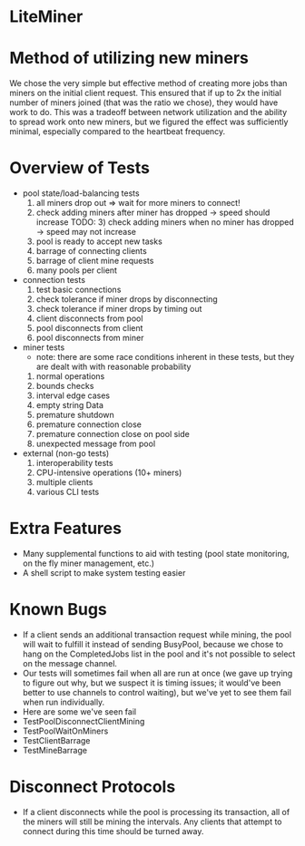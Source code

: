# LiteMiner

# Method of utilizing new miners
We chose the very simple but effective method of creating more jobs than miners on the initial client request.
This ensured that if up to 2x the initial number of miners joined (that was the ratio we chose), they would have
work to do. This was a tradeoff between network utilization and the ability to spread work onto new miners, but we
figured the effect was sufficiently minimal, especially compared to the heartbeat frequency.

# Overview of Tests
- pool state/load-balancing tests
    1) all miners drop out => wait for more miners to connect!
    2) check adding miners after miner has dropped -> speed should increase
    TODO: 3) check adding miners when no miner has dropped -> speed may not increase
    4) pool is ready to accept new tasks
    5) barrage of connecting clients
    6) barrage of client mine requests
    7) many pools per client
- connection tests
    1) test basic connections
    2) check tolerance if miner drops by disconnecting
    3) check tolerance if miner drops by timing out
    4) client disconnects from pool
    5) pool disconnects from client
    6) pool disconnects from miner
- miner tests
    - note: there are some race conditions inherent in these tests, but they are dealt with with reasonable probability
    1) normal operations
    2) bounds checks
    3) interval edge cases
    4) empty string Data
    5) premature shutdown
    6) premature connection close
    7) premature connection close on pool side
    8) unexpected message from pool
- external (non-go tests)
    1) interoperability tests
    2) CPU-intensive operations (10+ miners)
    3) multiple clients
    4) various CLI tests

# Extra Features
- Many supplemental functions to aid with testing (pool state monitoring, on the fly miner management, etc.)
- A shell script to make system testing easier

# Known Bugs
- If a client sends an additional transaction request while mining, the pool will wait to fulfill it instead of sending BusyPool, because we chose to hang on the CompletedJobs list in the pool and it's not possible to select on the message channel.
- Our tests will sometimes fail when all are run at once (we gave up trying to figure out why, but we suspect it is timing issues; it would've been better to use channels to control waiting), but we've yet to see them fail when
run individually.
- Here are some we've seen fail
- TestPoolDisconnectClientMining
- TestPoolWaitOnMiners
- TestClientBarrage
- TestMineBarrage

# Disconnect Protocols
- If a client disconnects while the pool is processing its transaction,
all of the miners will still be mining the intervals. Any clients that
attempt to connect during this time should be turned away.
